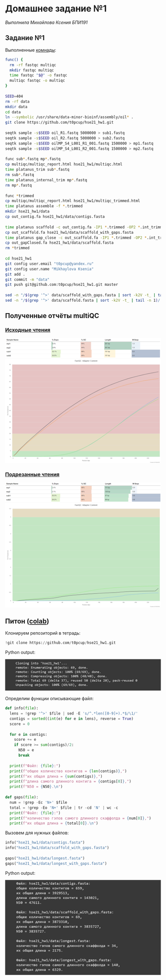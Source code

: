 # Домашнее задание №1

*Выполнила Михайлова Ксения БПИ191*

## Задание №1

Выполненные [комнады](https://github.com/t0pcup/hse21_hw1/blob/master/src/commands.sh):

```bash
func() {
  rm -rf fastqc multiqc
  mkdir fastqc multiqc
  time fastqc "$@" -o fastqc
  multiqc fastqc -o multiqc
}

SEED=404
rm -rf data
mkdir data
cd data
ln --symbolic /usr/share/data-minor-bioinf/assembly/oil* .
git clone https://github.com/t0pcup/hse21_hw1.git

seqtk sample -s$SEED oil_R1.fastq 5000000 > sub1.fastq
seqtk sample -s$SEED oil_R2.fastq 5000000 > sub2.fastq
seqtk sample -s$SEED oilMP_S4_L001_R1_001.fastq 1500000 > mp1.fastq
seqtk sample -s$SEED oilMP_S4_L001_R2_001.fastq 1500000 > mp2.fastq

func sub*.fastq mp*.fastq
cp multiqc/multiqc_report.html hse21_hw1/multiqc.html
time platanus_trim sub*.fastq
rm sub*.fastq
time platanus_internal_trim mp*.fastq
rm mp*.fastq

func *trimmed
cp multiqc/multiqc_report.html hse21_hw1/multiqc_trimmed.html
time platanus assemble -f *.trimmed
mkdir hse21_hw1/data
cp out_contig.fa hse21_hw1/data/contigs.fasta

time platanus scaffold -c out_contig.fa -IP1 *.trimmed -OP2 *.int_trimmed
cp out_scaffold.fa hse21_hw1/data/scaffold_with_gaps.fasta
time platanus gap_close -c out_scaffold.fa -IP1 *.trimmed -OP2 *.int_trimmed
cp out_gapClosed.fa hse21_hw1/data/scaffold.fasta
rm *trimmed

cd hse21_hw1
git config user.email "t0pcup@yandex.ru"
git config user.name "Mikhaylova Ksenia"
git add .
git commit -m "data"
git push git@github.com:t0pcup/hse21_hw1.git master

sed -n "/$(grep '^>' data/scaffold_with_gaps.fasta | sort -k2V -t_ | tail -n 1)/,/^>/p" data/scaffold_with_gaps.fasta | head -n -1
sed -n "/$(grep '^>' data/scaffold.fasta | sort -k2V -t_ | tail -n 1)/,/^>/p" data/scaffold.fasta | head -n -1
```

## Полученные отчёты multiQC

### [Исходные чтения](https://t0pcup.github.io/hse21_hw1/blob/master/multiqc.html)

![analysis_chart](img/fastqc_general_statistics.png)
![analysis_graph](img/fastqc_adapter_content_plot.png)

### [Подрезанные чтения](https://t0pcup.github.io/hse21_hw1/blob/master/multiqc_trimmed.html)

![analysis_trimmed_chart](img/trimmed_fastqc_general_statistics.png)
![analysis_trimmed_graph](img/trimmed_fastqc_adapter_content_plot.png)

## Питон ([colab](https://colab.research.google.com/drive/1qGvdG4N1OOubl3FQFncAB63E7ooTg4Ju?usp=sharing))

Клонируем репозиторий в тетрадь:

```python
!git clone https://github.com/t0pcup/hse21_hw1.git
```

Python output:

![colab_screenshot](img/py_code.png)

Определим функции описывающие файл:

```python
def info(file):
  lens = !grep '^>' $file | sed -E 's/^.*len([0-9]+).*$/\1/'
  contigs = sorted((int(e) for e in lens), reverse = True)
  score = 0

  for e in contigs:
    score += e
    if score >= sum(contigs)/2:
      N50 = e
      break
  
  print(f"Файл: {file}:")
  print(f"общее количество контигов = {len(contigs)},")
  print(f"их общая длина = {sum(contigs)},")
  print(f"длина самого длинного контига = {contigs[0]},")
  print(f"N50 = {N50}.\n")

def gaps(file):
  num = !grep -Ec 'N+' $file
  total = !grep -Eo 'N+' $file | tr -cd 'N' | wc -c
  print(f"Файл: {file}:")
  print(f"количество гэпов самого длинного скаффолда = {num[0]},")
  print(f"их общая длина = {total[0]}.\n")
```

Вызовем для нужных файлов:

```python
info("hse21_hw1/data/contigs.fasta")
info("hse21_hw1/data/scaffold_with_gaps.fasta")

gaps("hse21_hw1/data/longest.fasta")
gaps("hse21_hw1/data/longest_with_gaps.fasta")
```

Python output:

![colab_screenshot](img/py_code2.png)
